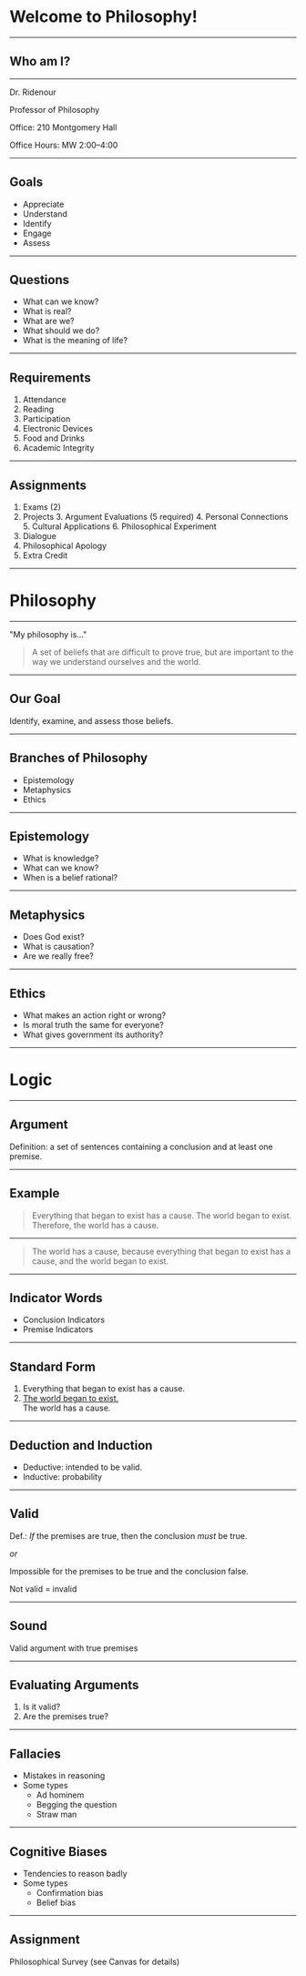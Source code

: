 # Welcome to Philosophy!

---

## Who am I?

---

Dr. Ridenour

Professor of Philosophy

Office: 210 Montgomery Hall

Office Hours: MW 2:00–4:00 


---

    
## Goals

* Appreciate
* Understand
* Identify
* Engage
* Assess

---

## Questions

* What can we know?
* What is real?
* What are we?
* What should we do?
* What is the meaning of life?

---

## Requirements

1. Attendance
2. Reading
3. Participation
4. Electronic Devices
5. Food and Drinks
6. Academic Integrity

---

## Assignments

1. Exams (2)
2. Projects
    3. Argument Evaluations (5 required)
    4. Personal Connections
    5. Cultural Applications
    6. Philosophical Experiment
7. Dialogue
8. Philosophical Apology
9. Extra Credit

---

# Philosophy

---

"My philosophy is..."

>A set of beliefs that are difficult to prove true, but are important to the way we understand ourselves and the world.

---

## Our Goal

Identify, examine,  and assess those beliefs.


---


## Branches of Philosophy

* Epistemology
* Metaphysics
* Ethics


---

## Epistemology

* What is knowledge?
* What can we know?
* When is a belief rational?

---

## Metaphysics

* Does God exist?
* What is causation?
* Are we really free?

---

## Ethics

* What makes an action right or wrong?
* Is moral truth the same for everyone?
* What gives government its authority?

---

# Logic


---


## Argument

Definition: a set of sentences containing a conclusion and at least one premise.

---

## Example

>Everything that began to exist has a cause. The world began to exist. Therefore, the world has a cause.


---

>The world has a cause, because everything that began to exist has a cause, and the world began to exist. 

---

## Indicator Words

* Conclusion Indicators
* Premise Indicators

---

## Standard Form

<ol>
<li>Everything that began to exist has a cause.</li>
<li><u>The world began to exist.</u></li>
<li style="list-style:none;">The world has a cause.</li>
</ol>

---

## Deduction and Induction

* Deductive:  intended to be valid.
* Inductive: probability

---

## Valid

Def.: *If* the premises are true, then the conclusion *must* be true.

*or*

Impossible for the premises to be true and the conclusion false.

Not valid = invalid

---

## Sound

Valid argument with true premises

---

## Evaluating Arguments

1. Is it valid?
2. Are the premises true?

---

## Fallacies

* Mistakes in reasoning
* Some types
    * Ad hominem
    * Begging the question
    * Straw man

---

## Cognitive Biases

* Tendencies to reason badly
* Some types
    * Confirmation bias
    * Belief bias

---

## Assignment

Philosophical Survey (see Canvas for details)
